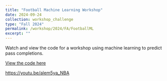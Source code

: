 ```yaml
---
title: "Football Machine Learning Workshop"
date: 2024-09-24
collection: workshop_challenge
type: "Fall 2024"
permalink: /workshop/2024/FA/FootballML
excerpt: ""
---
```

Watch and view the code for a workshop using machine learning to predict pass completions.

[View the code here](https://github.com/wiscosac/wiscosac.github.io/blob/282254e5013a20585cb76dc490de2b23b25896bf/files/cope%20workshop%209-24.R)

https://youtu.be/alem5ya_NBA
